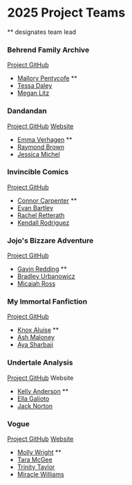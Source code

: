 # 2025 Project Teams

** designates team lead

### Behrend Family Archive
[Project GitHub](https://github.com/mfp5837-oss/Behrend-Family-Archive-)

* [Mallory Pentycofe](https://github.com/mfp5837-oss) **
* [Tessa Daley](https://github.com/Tdaley05)
* [Megan Litz](https://github.com/meganlitz28)

### Dandandan 
[Project GitHub](https://github.com/everhagen-23/dandadan-project)
[Website](https://everhagen-23.github.io/dandadan-project/)

* [Emma Verhagen](http://github.com/everhagen23) **
* [Raymond Brown](https://github.com/Ray-2349)
* [Jessica Michel](https://github.com/Jvm7131)


### Invincible Comics
[Project GitHub](https://github.com/connorcarpenter13/Invincible)

* [Connor Carpenter](https://github.com/connorcarpenter13) **
* [Evan Bartley](https://github.com/EvanB6)
* [Rachel Retterath](https://github.com/rachelr6155)
* [Kendall Rodriguez](https://github.com/kar6828)


### Jojo's Bizzare Adventure 
[Project GitHub](https://github.com/GwR419/JoJo-s-Bizarre-Adventure-Repo)

* [Gavin Redding](https://github.com/GwR419) **
* [Bradley Urbanowicz](https://github.com/BradleyUrban)
* [Micaiah Ross](https://github.com/MicaiahRoss)


### My Immortal Fanfiction
[Project GitHub](https://github.com/heheka1/myImmortal)

* [Knox Aluise](https://github.com/heheka1) **
* [Ash Maloney](https://github.com/AshLuvzU)
* [Aya Sharbaji](https://github.com/ams12447-lang)


### Undertale Analysis
[Project GitHub](https://github.com/KellyofSpades/Undertale-Analysis)
Website

* [Kelly Anderson](https://github.com/KellyofSpades/) **
* [Ella Galioto](https://github.com/galiotoella2005)
* [Jack Norton](https://github.com/FreeArtifact)


### Vogue
[Project GitHub](https://github.com/mo-wright/vogue/)
[Website](https://mo-wright.github.io/vogue/)

* [Molly Wright](https://github.com/mo-wright) **
* [Tara McGee](https://github.com/Tara1224)
* [Trinity Taylor](https://github.com/trinityr0se)
* [Miracle Williams](https://github.com/miraclewill1234-ship-it)













